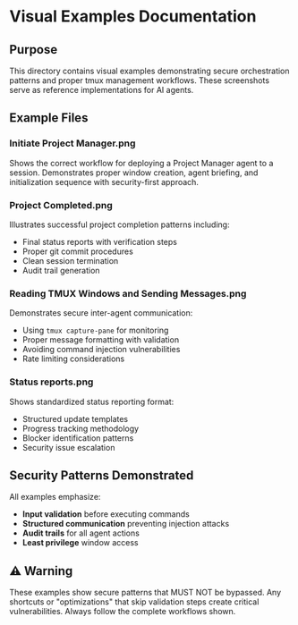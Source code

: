 # Visual Examples Documentation

## Purpose
This directory contains visual examples demonstrating secure orchestration patterns and proper tmux management workflows. These screenshots serve as reference implementations for AI agents.

## Example Files

### Initiate Project Manager.png
Shows the correct workflow for deploying a Project Manager agent to a session. Demonstrates proper window creation, agent briefing, and initialization sequence with security-first approach.

### Project Completed.png
Illustrates successful project completion patterns including:
- Final status reports with verification steps
- Proper git commit procedures
- Clean session termination
- Audit trail generation

### Reading TMUX Windows and Sending Messages.png
Demonstrates secure inter-agent communication:
- Using `tmux capture-pane` for monitoring
- Proper message formatting with validation
- Avoiding command injection vulnerabilities
- Rate limiting considerations

### Status reports.png
Shows standardized status reporting format:
- Structured update templates
- Progress tracking methodology
- Blocker identification patterns
- Security issue escalation

## Security Patterns Demonstrated

All examples emphasize:
- **Input validation** before executing commands
- **Structured communication** preventing injection attacks
- **Audit trails** for all agent actions
- **Least privilege** window access

## ⚠️ Warning
These examples show secure patterns that MUST NOT be bypassed. Any shortcuts or "optimizations" that skip validation steps create critical vulnerabilities. Always follow the complete workflows shown.